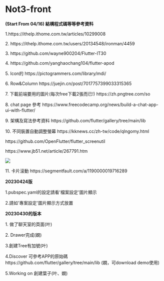 # Not3-front
<b>(Start From 04/16) 結構程式碼等等參考資料</b>
<p>1.https://ithelp.ithome.com.tw/articles/10299008</p>
<p>2. https://ithelp.ithome.com.tw/users/20134548/ironman/4459</p>
<p>3. https://github.com/wayne900204/Flutter-IT30</p>
<p>4. https://github.com/yanghaochang104/flutter-apod</p>
<p>5. Icon的 https://pictogrammers.com/library/mdi/</p>
<p>6. Row&Column https://juejin.cn/post/7017757399033315365</p>
<p>7. 下載前端要用的圖片(每次free下載2張而已!) https://zh.pngtree.com/so</p>
<p>8. chat page 參考 https://www.freecodecamp.org/news/build-a-chat-app-ui-with-flutter/</p>
<p>9. 架構及寫法參考資料 https://github.com/flutter/gallery/tree/main/lib</p>
<p>10. 不同裝置自動調整螢幕 https://kknews.cc/zh-tw/code/qlngomy.html</p> 
<p>https://github.com/OpenFlutter/flutter_screenutil</p>
<p>https://www.jb51.net/article/267791.htm</p>
<img src="https://i1.kknews.cc/2dAcchKvvF-YB6Fu2Vjyxlxf-Aa3zuY/0.jpg">
<p>11. 卡片滚動 https://segmentfault.com/a/1190000019716289</p>
<!--20230416版
<br>1.把assets資料夾放在專案裡</br>
<br>2.把lib資料夾代替你原有專案裡的lib資料夾</br>
<br>3.修改pubspec.yaml，如圖片設定.png</br>
<br>4.最終檔案樣子如20230416專案設定.png</br>
<br>5.lib資訊夾裡的save.dart可以不用理會</br>
-->
<b>20230424版</b>
<p>1.pubspec.yaml的設定請看'檔案設定'圖片顯示</p>
<p>2.請如'專案設定'圖片顯示方式放置</p>

<b>20230430的版本</b>
<p>1. 做了聊天室的頁面(叶)</p>
<p>2. Drawer完成(嫺)</p>
<p>3.創建Tree有加號(叶)</p>
<p>4.Discover 可參考APP的原始碼 https://github.com/flutter/gallery/tree/main/lib (嫺，可download demo使用)</p>
<p>5.Working on 創建葉子(叶、嫺)</p>
